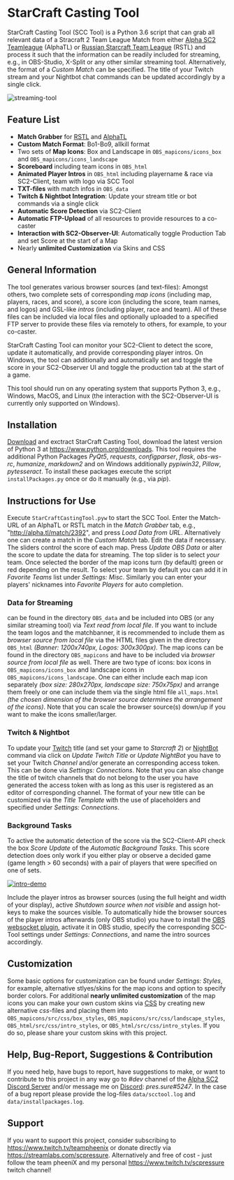 # StarCraft Casting Tool
StarCraft Casting Tool (SCC Tool) is a Python 3.6 script that can grab all relevant data of a Stracraft 2 Team League Match from either [Alpha SC2 Teamleague](http://alpha.tl/) (AlphaTL) or [Russian Starcraft Team League](http://hdgame.net/en/tournaments/list/tournament/rstl-12/) (RSTL) and process it such that the information can be readily included for streaming, e.g., in OBS-Studio, X-Split or any other similar streaming tool. Alternatively, the format of a *Custom Match* can be specified. The title of your Twitch stream and your Nightbot chat commands can be updated accordingly by a single click.

![streaming-tool](https://user-images.githubusercontent.com/26044736/29998600-a3053222-902f-11e7-99c5-5f3055f9225b.png)

## Feature List

* **Match Grabber** for [RSTL](http://alpha.tl/) and [AlphaTL](http://hdgame.net/en/tournaments/list/tournament/rstl-12/)
* **Custom Match Format**: Bo1-Bo9, allkill format
* Two sets of **Map Icons**: Box and Landscape in `OBS_mapicons/icons_box` and `OBS_mapicons/icons_landscape`
* **Scoreboard** including team icons in `OBS_html`
* **Animated Player Intros** in `OBS_html` including playername & race via SC2-Client, team with logo via SCC Tool
* **TXT-files** with match infos in `OBS_data`
* **Twitch & Nightbot Integration**: Update your stream title or bot commands via a single click
* **Automatic Score Detection** via SC2-Client
* **Automatic FTP-Upload** of all resources to provide resources to a co-caster
* **Interaction with SC2-Observer-UI**: Automatically toggle Production Tab and set Score at the start of a Map
* Nearly **unlimited Customization** via Skins and CSS

## General Information
The tool generates various browser sources (and text-files): Amongst others, two complete sets of corresponding *map icons* (including map, players, races, and score), a score icon (including the score, team names, and logos) and GSL-like *intros* (including player, race and team). All of these files can be included via local files and optionally uploaded to a specified FTP server to provide these files via remotely to others, for example, to your co-caster.

StarCraft Casting Tool can monitor your SC2-Client to detect the score, update it automatically, and provide corresponding player intros. On Windows, the tool can additionally and automatically set and toggle the score in your SC2-Observer UI and toggle the production tab at the start of a game.

This tool should run on any operating system that supports Python 3, e.g., Windows, MacOS, and Linux (the interaction with the SC2-Observer-UI is currently only supported on Windows).  

## Installation

[Download](https://github.com/teampheenix/StarCraft-Casting-Tool/archive/master.zip) and exctract StarCraft Casting Tool, download the latest version of Python 3 at https://www.python.org/downloads. This tool requires the additional Python Packages *PyQt5*, *requests*, *configparser*, *flask*, *obs-ws-rc*, *humanize*, *markdown2*  and on Windows additionally *pypiwin32*, *Pillow*, *pytesseract*. To install these packages execute the script `installPackages.py` once or do it manually (e.g., via *pip*).

## Instructions for Use

Execute `StarCraftCastingTool.pyw` to start the SCC Tool. Enter the Match-URL of an AlphaTL or RSTL match in the *Match Grabber* tab, e.g., "http://alpha.tl/match/2392", and press *Load Data from URL*. Alternatively one can create a match in the *Custom Match* tab.  Edit the data if necessary. The sliders control the score of each map. Press *Update OBS Data* or alter the score to update the data for streaming. The top slider is to select *your* team. Once selected the border of the map icons turn (by default) green or red depending on the result. To select your team by default you can add it in *Favorite Teams* list under *Settings: Misc*. Similarly you can enter your players' nicknames into *Favorite Players* for auto completion.

### Data for Streaming
can be found in the directory `OBS_data` and be included into OBS (or any similar streaming tool) via *Text read from local file*. If you want to include the team logos and the matchbanner, it is recommended to include them as *browser source from local file* via the HTML files given in the directory `OBS_html` *(Banner: 1200x740px, Logos: 300x300px)*. The map icons can be found in the directory `OBS_mapicons` and have to be included via *browser source from local file* as well. There are two type of icons: box icons in `OBS_mapicons/icons_box` and landscape icons in `OBS_mapicons/icons_landscape`. One can either include each map icon separately *(box size: 280x270px, landscape size: 750x75px)* and arrange them freely or one can include them via the single html file `all_maps.html` *(the chosen dimension of the browser source determines the arrangement of the icons)*. Note that you can scale the browser source(s) down/up if you want to make the icons smaller/larger.

### Twitch & Nightbot
To update your [Twitch](https://www.twitch.tv/) title (and set your game to *Starcraft 2*) or [NightBot](https://nightbot.tv/) command via click on *Update Twitch Title* or *Update NightBot* you have to set your Twitch *Channel* and/or generate an corresponding access token. This can be done via *Settings: Connections*. Note that you can also change the title of twitch channels that do not belong to the user you have generated the access token with as long as this user is registered as an editor of corresponding channel. The format of your new title can be customized via the *Title Template* with the use of placeholders and specified under *Settings: Connections*.

### Background Tasks
To active the automatic detection of the score via the SC2-Client-API check the box *Score Update* of the *Automatic Background Tasks*. This score detection does only work if you either play or observe a decided game (game length > 60 seconds) with a pair of players that were specified on one of sets.

[![intro-demo](https://user-images.githubusercontent.com/26044736/30003831-4fe09b14-90c4-11e7-9593-439454d4e324.gif)](https://youtu.be/JNuAr63L0wM)

Include the player intros as browser sources (using the full height and width of your display), active *Shutdown source when not visible* and assign hot-keys to make the sources visible. To automatically hide the browser sources of the player intros afterwards (only OBS studio) you have to install the [OBS websocket plugin](https://obsproject.com/forum/resources/obs-websocket-remote-control-of-obs-studio-made-easy.466/), activate it in OBS studio, specify the corresponding SCC-Tool settings under *Settings: Connections*, and name the intro sources accordingly.

## Customization

Some basic options for customization can be found under *Settings: Styles*, for example, alternative stlyes/skins for the map icons and option to specify border colors. For additional **nearly unlimited customization** of the map icons you can make your own custom skins via [CSS](https://www.w3schools.com/css/) by creating new alternative *css*-files and placing them into `OBS_mapicons/src/css/box_styles`, `OBS_mapicons/src/css/landscape_styles`, `OBS_html/src/css/intro_styles`, or `OBS_html/src/css/intro_styles`. If you do so, please share your custom skins with this project.

## Help, Bug-Report, Suggestions & Contribution

If you need help, have bugs to report, have suggestions to make, or want to contribute to this project in any way go to *#dev* channel of the [Alpha SC2 Discord Server](https://discordapp.com/invite/yRWNYr) and/or message me on [Discord](https://discordapp.com/): *pres.sure#5247*. In the case of a bug report please provide the log-files `data/scctool.log` and `data/installpackages.log`.

## Support

If you want to support this project, consider subscribing to https://www.twitch.tv/teampheenix or donate directly via https://streamlabs.com/scpressure. Alternatively and free of cost - just follow the team pheeniX and my personal https://www.twitch.tv/scpressure twitch channel!
